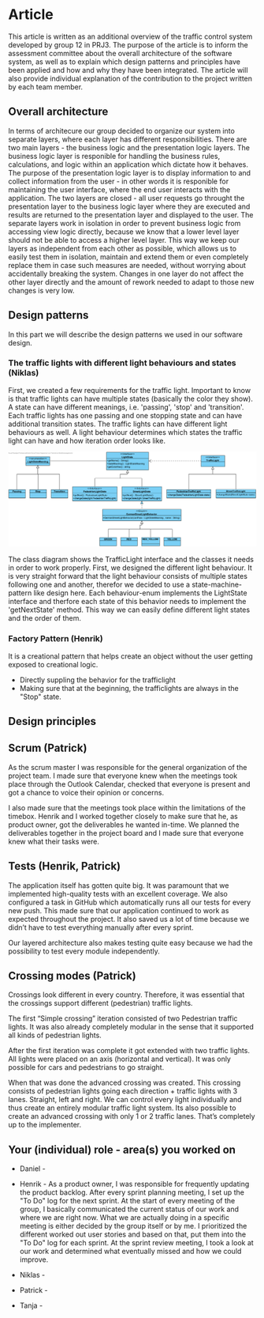 # Article

This article is written as an additional overview of the traffic control system developed by group 12 in PRJ3. 
The purpose of the article is to inform the assessment committee about the overall architecture of the software system, 
as well as to explain which design patterns and principles have been applied and how and why they have been integrated. 
The article will also provide individual explanation of the contribution to the project written by each team member.

## Overall architecture
In terms of architecure our group decided to organize our system into separate layers, where each layer has different responsibilities. There are two main layers - the business logic and the presentation logic layers. The business logic layer is responible for handling the business rules, calculations, and logic within an application which dictate how it behaves. The purpose of the presentation logic layer is to display information to and collect information from the user - in other words it is responible for maintaining the user interface, where the end user interacts with the application. The two layers are closed - all user requests go throught the presentation layer to the business logic layer where they are executed and results are returned to the presentation layer and displayed to the user. The separate layers work in isolation in order to prevent business logic from accessing view logic directly, because we know that a lower level layer should not be able to access a higher level layer. This way we keep our layers as independent from each other as possible, which allows us to easily test them in isolation, maintain and extend them or even completely replace them in case such measures are needed, without worrying about accidentally breaking the system. Changes in one layer do not affect the other layer directly and the amount of rework needed to adapt to those new changes is very low.


## Design patterns
In this part we will describe the design patterns we used in our software design.

### The traffic lights with different light behaviours and states (Niklas)
First, we created a few requirements for the traffic light. Important to know is that traffic lights can have multiple states (basically the color they show). A state can have different meanings, i.e. 'passing', 'stop' and 'transition'. Each traffic lights has one passing and one stopping state and can have additional transition states. The traffic lights can have different light behaviours as well. A light behaviour determines which states the traffic light can have and how iteration order looks like.

![Traffic light class diagram](../design/poster_class_diagram.png?raw=true "Class diagram for the traffic light and its corresponding classes")

The class diagram shows the TrafficLight interface and the classes it needs in order to work properly. First, we designed the different light behaviour. It is very straight forward that the light behaviour consists of multiple states following one and another, therefor we decided to use a state-machine-pattern like design here. Each behaviour-enum implements the LightState interface and therfore each state of this behavior needs to implement the 'getNextState' method. This way we can easily define different light states and the order of them. 


### Factory Pattern (Henrik)
It is a creational pattern that helps create an object without the user getting exposed to creational logic.
- Directly suppling the behavior for the trafficlight
- Making sure that at the beginning, the trafficlights are always in the "Stop" state. 

## Design principles

## Scrum (Patrick)
As the scrum master I was responsible for the general organization of the project team. I made sure that everyone knew when the meetings took place through the Outlook Calendar, checked that everyone is present and got a chance to voice their opinion or concerns. 

I also made sure that the meetings took place within the limitations of the timebox. Henrik and I worked together closely to make sure that he, as product owner, got the deliverables he wanted in-time. We planned the deliverables together in the project board and I made sure that everyone knew what their tasks were. 

## Tests (Henrik, Patrick)

The application itself has gotten quite big. It was paramount that we implemented high-quality tests with an excellent coverage. We also configured a task in GitHub which automatically runs all our tests for every new push. This made sure that our application continued to work as expected throughout the project. It also saved us a lot of time because we didn’t have to test everything manually after every sprint.

Our layered architecture also makes testing quite easy because we had the possibility to test every module independently.

## Crossing modes (Patrick)
Crossings look different in every country. Therefore, it was essential that the crossings support different (pedestrian) traffic lights. 

The first “Simple crossing” iteration consisted of two Pedestrian traffic lights. It was also already completely modular in the sense that it supported all kinds of pedestrian lights.

After the first iteration was complete it got extended with two traffic lights. All lights were placed on an axis (horizontal and vertical). It was only possible for cars and pedestrians to go straight.

When that was done the advanced crossing was created. This crossing consists of pedestrian lights going each direction + traffic lights with 3 lanes. Straight, left and right. We can control every light individually and thus create an entirely modular traffic light system. Its also possible to create an advanced crossing with only 1 or 2 traffic lanes. That’s completely up to the implementer. 

## Your (individual) role - area(s) you worked on

* Daniel - 
* Henrik - 
As a product owner, I was responsible for frequently updating the product backlog. After every sprint planning meeting, I set up the "To Do" log for the next sprint. At the start of every meeting of the group, I basically communicated the current status of our work and where we are right now. What we are actually doing in a specific meeting is either decided by the group itself or by me. I prioritized the different worked out user stories and based on that, put them into the "To Do" log for each sprint. At the sprint review meeting, I took a look at our work and determined what eventually missed and how we could improve. 

* Niklas - 
* Patrick -
* Tanja -  
